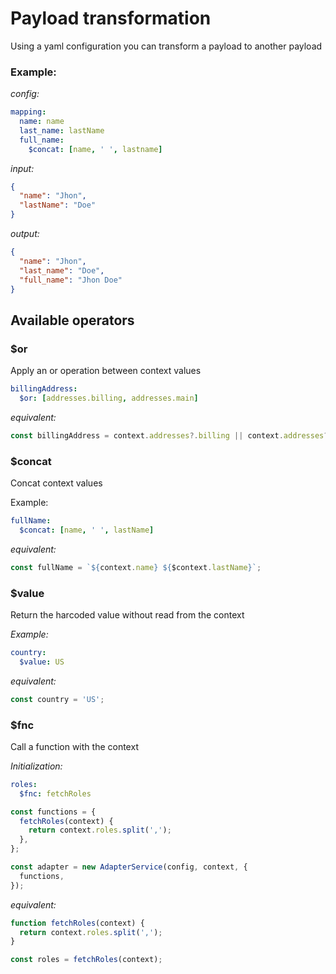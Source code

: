 # Payload transformation

Using a yaml configuration you can transform a payload to another payload

### Example:

_config:_

```yaml
mapping:
  name: name
  last_name: lastName
  full_name:
    $concat: [name, ' ', lastname]
```

_input:_

```json
{
  "name": "Jhon",
  "lastName": "Doe"
}
```

_output:_

```json
{
  "name": "Jhon",
  "last_name": "Doe",
  "full_name": "Jhon Doe"
}
```

## Available operators

### $or

Apply an or operation between context values

```yaml
billingAddress:
  $or: [addresses.billing, addresses.main]
```

_equivalent:_

```js
const billingAddress = context.addresses?.billing || context.addresses?.main;
```

### $concat

Concat context values

Example:

```yaml
fullName:
  $concat: [name, ' ', lastName]
```

_equivalent:_

```js
const fullName = `${context.name} ${$context.lastName}`;
```

### $value

Return the harcoded value without read from the context

_Example:_

```yaml
country:
  $value: US
```

_equivalent:_

```js
const country = 'US';
```

### $fnc

Call a function with the context

_Initialization:_

```yaml
roles:
  $fnc: fetchRoles
```

```ts
const functions = {
  fetchRoles(context) {
    return context.roles.split(',');
  },
};

const adapter = new AdapterService(config, context, {
  functions,
});
```

_equivalent:_

```js
function fetchRoles(context) {
  return context.roles.split(',');
}

const roles = fetchRoles(context);
```
